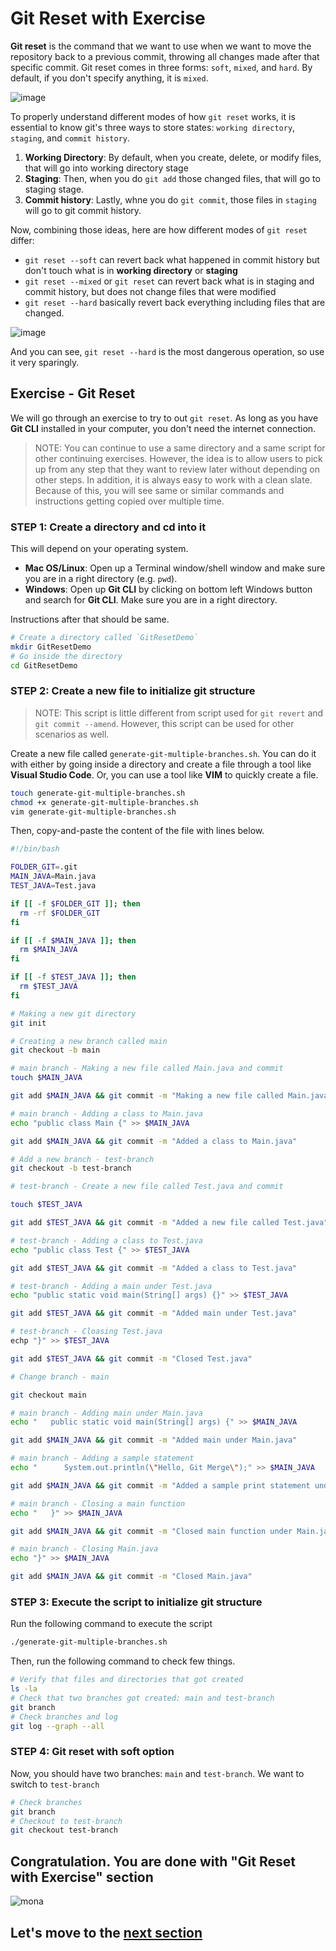 # Git Reset with Exercise

**Git reset** is the command that we want to use when we want to move the repository back to a previous commit, throwing all changes made after that specific commit. Git reset comes in three forms: `soft`, `mixed`, and `hard`. By default, if you don't specify anything, it is `mixed`.

![image](https://user-images.githubusercontent.com/5396174/189043666-d29cd802-e256-4aad-a7a5-d96e9a2e3624.png)

To properly understand different modes of how `git reset` works, it is essential to know git's three ways to store states: `working directory`, `staging`, and `commit history`. 

1. **Working Directory**: By default, when you create, delete, or modify files, that will go into working directory stage
2. **Staging**: Then, when you do `git add` those changed files, that will go to staging stage.
3. **Commit history**: Lastly, whne you do `git commit`, those files in `staging` will go to git commit history.

Now, combining those ideas, here are how different modes of `git reset` differ:
- `git reset --soft` can revert back what happened in commit history but don't touch what is in **working directory** or **staging**
- `git reset --mixed` or `git reset` can revert back what is in staging and commit history, but does not change files that were modified
- `git reset --hard` basically revert back everything including files that are changed.

![image](https://user-images.githubusercontent.com/5396174/189043752-871dc855-1cae-4879-a86a-e66f54687e7e.png)


And you can see, `git reset --hard` is the most dangerous operation, so use it very sparingly.

## Exercise - Git Reset

We will go through an exercise to try to out `git reset`. As long as you have **Git CLI** installed in your computer, you don't need the internet connection.

> NOTE: You can continue to use a same directory and a same script for other continuing exercises. However, the idea is to allow users to pick up from any step that they want to review later without depending on other steps. In addition, it is always easy to work with a clean slate. Because of this, you will see same or similar commands and instructions getting copied over multiple time.

### STEP 1: Create a directory and cd into it

This will depend on your operating system. 

- **Mac OS/Linux**: Open up a Terminal window/shell window and make sure you are in a right directory (e.g. `pwd`). 
- **Windows**: Open up **Git CLI** by clicking on bottom left Windows button and search for **Git CLI**. Make sure you are in a right directory. 

Instructions after that should be same. 

```bash
# Create a directory called `GitResetDemo`
mkdir GitResetDemo
# Go inside the directory
cd GitResetDemo
```

### STEP 2: Create a new file to initialize git structure

> NOTE: This script is little different from script used for `git revert` and `git commit --amend`. However, this script can be used for other scenarios as well.

Create a new file called `generate-git-multiple-branches.sh`. You can do it with either by going inside a directory and create a file through a tool like **Visual Studio Code**. Or, you can use a tool like **VIM** to quickly create a file.

```bash
touch generate-git-multiple-branches.sh
chmod +x generate-git-multiple-branches.sh
vim generate-git-multiple-branches.sh
```

Then, copy-and-paste the content of the file with lines below.


```bash
#!/bin/bash

FOLDER_GIT=.git
MAIN_JAVA=Main.java
TEST_JAVA=Test.java

if [[ -f $FOLDER_GIT ]]; then
  rm -rf $FOLDER_GIT
fi

if [[ -f $MAIN_JAVA ]]; then
  rm $MAIN_JAVA
fi

if [[ -f $TEST_JAVA ]]; then
  rm $TEST_JAVA
fi

# Making a new git directory
git init

# Creating a new branch called main
git checkout -b main

# main branch - Making a new file called Main.java and commit
touch $MAIN_JAVA

git add $MAIN_JAVA && git commit -m "Making a new file called Main.java"

# main branch - Adding a class to Main.java
echo "public class Main {" >> $MAIN_JAVA

git add $MAIN_JAVA && git commit -m "Added a class to Main.java"

# Add a new branch - test-branch
git checkout -b test-branch

# test-branch - Create a new file called Test.java and commit

touch $TEST_JAVA

git add $TEST_JAVA && git commit -m "Added a new file called Test.java"

# test-branch - Adding a class to Test.java
echo "public class Test {" >> $TEST_JAVA

git add $TEST_JAVA && git commit -m "Added a class to Test.java"

# test-branch - Adding a main under Test.java
echo "public static void main(String[] args) {}" >> $TEST_JAVA

git add $TEST_JAVA && git commit -m "Added main under Test.java"

# test-branch - Cloasing Test.java
echp "}" >> $TEST_JAVA

git add $TEST_JAVA && git commit -m "Closed Test.java"

# Change branch - main

git checkout main

# main branch - Adding main under Main.java
echo "   public static void main(String[] args) {" >> $MAIN_JAVA

git add $MAIN_JAVA && git commit -m "Added main under Main.java"

# main branch - Adding a sample statement
echo "      System.out.println(\"Hello, Git Merge\");" >> $MAIN_JAVA

git add $MAIN_JAVA && git commit -m "Added a sample print statement under Main.java"

# main branch - Closing a main function
echo "   }" >> $MAIN_JAVA

git add $MAIN_JAVA && git commit -m "Closed main function under Main.java"

# main branch - Closing Main.java
echo "}" >> $MAIN_JAVA

git add $MAIN_JAVA && git commit -m "Closed Main.java"
```

### STEP 3: Execute the script to initialize git structure

Run the following command to execute the script

```bash
./generate-git-multiple-branches.sh
```

Then, run the following command to check few things.

```bash
# Verify that files and directories that got created
ls -la
# Check that two branches got created: main and test-branch
git branch
# Check branches and log
git log --graph --all
```

### STEP 4: Git reset with soft option

Now, you should have two branches: `main` and `test-branch`. We want to switch to `test-branch`

```bash
# Check branches
git branch
# Checkout to test-branch
git checkout test-branch
```


## Congratulation. You are done with "Git Reset with Exercise" section

![mona](https://user-images.githubusercontent.com/5396174/187010589-a9cbdd9f-f9eb-4e3b-bac0-4abeb8714e8d.png) 

## Let's move to the [next section](9_GitBisect_With_Exercise.md)
